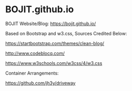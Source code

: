 # BOJIT.github.io
BOJIT Website/Blog: https://bojit.github.io/

Based on Bootstrap and w3.css, Sources Credited Below:

https://startbootstrap.com/themes/clean-blog/

http://www.codeblocq.com/

https://www.w3schools.com/w3css/4/w3.css

Container Arrangements:

https://github.com/jh3y/driveway
